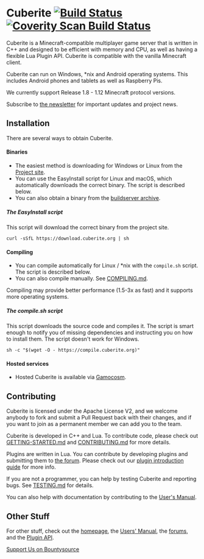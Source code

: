 Cuberite [![Build Status](https://img.shields.io/travis/cuberite/cuberite/master.svg?style=flat)](https://travis-ci.org/cuberite/cuberite) [![Coverity Scan Build Status](https://img.shields.io/coverity/scan/1930.svg)](https://scan.coverity.com/projects/1930)
========

Cuberite is a Minecraft-compatible multiplayer game server that is written in C++ and designed to be efficient with memory and CPU, as well as having a flexible Lua Plugin API. Cuberite is compatible with the vanilla Minecraft client.

Cuberite can run on Windows, *nix and Android operating systems. This includes Android phones and tablets as well as Raspberry Pis.

We currently support Release 1.8 - 1.12 Minecraft protocol versions.

Subscribe to [the newsletter](https://cuberite.org/news/#subscribe) for important updates and project news.

Installation
------------

There are several ways to obtain Cuberite.

#### Binaries
 - The easiest method is downloading for Windows or Linux from the [Project site](https://cuberite.org/).
 - You can use the EasyInstall script for Linux and macOS, which automatically downloads the correct binary. The script is described below.
 - You can also obtain a binary from the [buildserver archive](https://builds.cuberite.org/).

##### The EasyInstall script
This script will download the correct binary from the project site.

    curl -sSfL https://download.cuberite.org | sh

#### Compiling
 - You can compile automatically for Linux / *nix with the `compile.sh` script. The script is described below.
 - You can also compile manually. See [COMPILING.md](https://github.com/cuberite/cuberite/blob/master/COMPILING.md).

Compiling may provide better performance (1.5-3x as fast) and it supports more operating systems.

##### The compile.sh script
This script downloads the source code and compiles it. The script is smart enough to notify you of missing dependencies and instructing you on how to install them. The script doesn't work for Windows.

    sh -c "$(wget -O - https://compile.cuberite.org)"

#### Hosted services
 - Hosted Cuberite is available via [Gamocosm](https://gamocosm.com/).

Contributing
------------

Cuberite is licensed under the Apache License V2, and we welcome anybody to fork and submit a Pull Request back with their changes, and if you want to join as a permanent member we can add you to the team.

Cuberite is developed in C++ and Lua. To contribute code, please check out [GETTING-STARTED.md](https://github.com/cuberite/cuberite/blob/master/GETTING-STARTED.md) and [CONTRIBUTING.md](https://github.com/cuberite/cuberite/blob/master/CONTRIBUTING.md) for more details.

Plugins are written in Lua. You can contribute by developing plugins and submitting them to [the forum](https://forum.cuberite.org/forum-2.html). Please check out our [plugin introduction guide](http://api-docs.cuberite.org/Writing-a-Cuberite-plugin.html) for more info.

If you are not a programmer, you can help by testing Cuberite and reporting bugs. See [TESTING.md](https://github.com/cuberite/cuberite/blob/master/TESTING.md) for details.

You can also help with documentation by contributing to the [User's Manual](https://github.com/cuberite/users-manual).

Other Stuff
-----------

For other stuff, check out the [homepage](https://cuberite.org/), the [Users' Manual](https://book.cuberite.org/),
the [forums](https://forum.cuberite.org/), and the [Plugin API](https://api.cuberite.org/).

[Support Us on Bountysource](https://bountysource.com/teams/cuberite)
